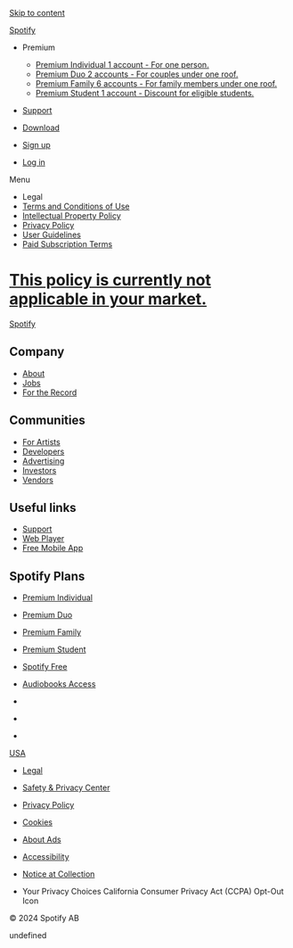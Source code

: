 [Skip to content](#start-of-content)

[Spotify](https://www.spotify.com/us/)

* Premium
    
    * [Premium Individual 1 account - For one person.](https://www.spotify.com/us/premium/?ref=spotifycom_header_premium_individual)
    * [Premium Duo 2 accounts - For couples under one roof.](https://www.spotify.com/us/duo/?ref=spotifycom_header_premium_duo)
    * [Premium Family 6 accounts - For family members under one roof.](https://www.spotify.com/us/family/?ref=spotifycom_header_premium_family)
    * [Premium Student 1 account - Discount for eligible students.](https://www.spotify.com/us/student/?ref=spotifycom_header_premium_student)
    
* [Support](https://support.spotify.com/)
* [Download](https://www.spotify.com/us/download/)

* [Sign up](https://www.spotify.com/us/signup/)
* [Log in](https://www.spotify.com/us/login/?continue=https%3A%2F%2Fopen.spotify.com%2F__noul__%3Fl2l%3D1%26nd%3D1)

Menu

* Legal
* [Terms and Conditions of Use](https://www.spotify.com/us/legal/end-user-agreement/)
* [Intellectual Property Policy](https://www.spotify.com/us/legal/intellectual-property-policy/)
* [Privacy Policy](https://www.spotify.com/us/legal/privacy-policy/)
* [User Guidelines](https://www.spotify.com/us/legal/user-guidelines/)
* [Paid Subscription Terms](https://www.spotify.com/us/legal/paid-subscription-terms/)

[This policy is currently not applicable in your market.](#this-policy-is-currently-not-applicable-in-your-market)
==================================================================================================================

[Spotify](https://www.spotify.com/us/)

Company
-------

* [About](https://www.spotify.com/us/about-us/contact/)
* [Jobs](https://www.lifeatspotify.com/)
* [For the Record](https://newsroom.spotify.com/)

Communities
-----------

* [For Artists](https://artists.spotify.com/)
* [Developers](https://developer.spotify.com/)
* [Advertising](https://ads.spotify.com/)
* [Investors](https://investors.spotify.com/)
* [Vendors](https://spotifyforvendors.com/)

Useful links
------------

* [Support](https://support.spotify.com/)
* [Web Player](https://open.spotify.com/)
* [Free Mobile App](https://www.spotify.com/us/free/)

Spotify Plans
-------------

* [Premium Individual](https://www.spotify.com/us/premium/?ref=spotifycom_footer_premium_individual)
* [Premium Duo](https://www.spotify.com/us/duo/?ref=spotifycom_footer_premium_duo)
* [Premium Family](https://www.spotify.com/us/family/?ref=spotifycom_footer_premium_family)
* [Premium Student](https://www.spotify.com/us/student/?ref=spotifycom_footer_premium_student)
* [Spotify Free](https://www.spotify.com/us/free/?ref=spotifycom_footer_free)
* [Audiobooks Access](https://www.spotify.com/us/audiobooks/#plans)

* [](https://instagram.com/spotify "Instagram")
* [](https://twitter.com/spotify "Twitter")
* [](https://www.facebook.com/Spotify "Facebook")

[USA](https://www.spotify.com/us/select-your-country-region/)

* [Legal](https://www.spotify.com/us/legal/)
    
* [Safety & Privacy Center](https://www.spotify.com/us/safetyandprivacy/)
    
* [Privacy Policy](https://www.spotify.com/us/legal/privacy-policy/)
    
* [Cookies](https://www.spotify.com/us/legal/cookies-policy/)
    
* [About Ads](https://www.spotify.com/us/legal/privacy-policy/#s3)
    
* [Accessibility](https://www.spotify.com/us/accessibility/)
    
* [Notice at Collection](https://www.spotify.com/us/legal/notice-at-collection/)
    
* Your Privacy Choices California Consumer Privacy Act (CCPA) Opt-Out Icon
    

© 2024 Spotify AB

undefined